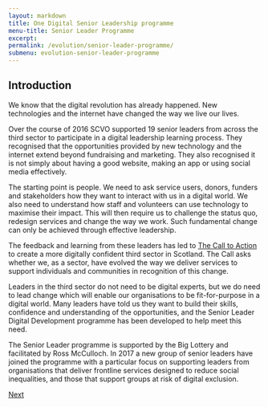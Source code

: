 ```yaml
---
layout: markdown
title: One Digital Senior Leadership programme
menu-title: Senior Leader Programme
excerpt:
permalink: /evolution/senior-leader-programme/
submenu: evolution-senior-leader-programme
---
```


## Introduction

We know that the digital revolution has already happened. New technologies and the internet have changed the way we live our lives.

Over the course of 2016 SCVO supported 19 senior leaders from across the third sector to participate in a digital leadership learning process. They recognised that the opportunities provided by new technology and the internet extend beyond fundraising and marketing. They also recognised it is not simply about having a good website, making an app or using social media effectively.

The starting point is people. We need to ask service users, donors, funders and stakeholders how they want to interact with us in a digital world. We also need to understand how staff and volunteers can use technology to maximise their impact. This will then require us to challenge the status quo, redesign services and change the way we work. Such fundamental change can only be achieved through effective leadership.

The feedback and learning from these leaders has led to [The Call to Action](http://www.scvo.org.uk/news-campaigns-and-policy/research/digital-call-to-action/) to create a more digitally confident third sector in Scotland. The Call asks whether we, as a sector, have evolved the way we deliver services to support individuals and communities in recognition of this change.

Leaders in the third sector do not need to be digital experts, but we do need to lead change which will enable our organisations to be fit-for-purpose in a digital world.
Many leaders have told us they want to build their skills, confidence and understanding of the opportunities, and the Senior Leader Digital Development programme has been developed to help meet this need.

The Senior Leader programme is supported by the Big Lottery and facilitated by Ross McCulloch. In 2017 a new group of senior leaders have joined the programme with a particular focus on supporting leaders from organisations that deliver frontline services designed to reduce social inequalities, and those that support groups at risk of digital exclusion.

<div class="section headingless">
    <a href="/evolution/senior-leader-programme/context/" class="btn btn-primary blue darken-4 white-text right">
        <i class="fa fa-pull-right fa-chevron-right"></i>
        Next
    </a>
</div>
